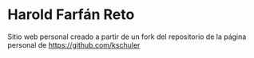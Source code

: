 # Harold Farfán Reto
Sitio web personal creado a partir de un fork del repositorio de la página personal de https://github.com/kschuler 
